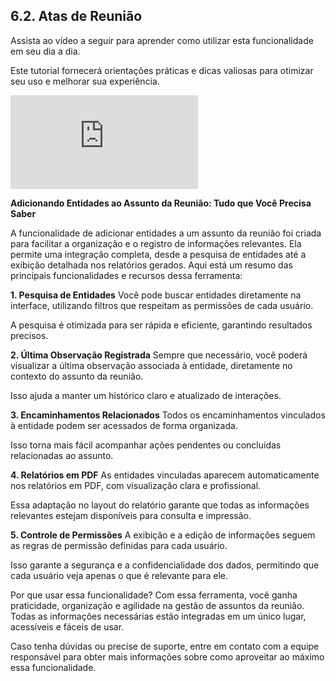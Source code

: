 ## 6.2. Atas de Reunião

Assista ao vídeo a seguir para aprender como utilizar esta funcionalidade em seu dia a dia. 

Este tutorial fornecerá orientações práticas e dicas valiosas para otimizar seu uso e melhorar sua experiência.

<div class="video-container">
  <iframe
    src="https://player.vimeo.com/video/1121514618"
    title="Tutoria Vimeo"
    frameborder="0"
    allow="autoplay; fullscreen; picture-in-picture"
    allowfullscreen>
  </iframe>
</div>

**Adicionando Entidades ao Assunto da Reunião: Tudo que Você Precisa Saber**

A funcionalidade de adicionar entidades a um assunto da reunião foi criada para facilitar a organização e o registro de informações relevantes. Ela permite uma integração completa, desde a pesquisa de entidades até a exibição detalhada nos relatórios gerados. Aqui está um resumo das principais funcionalidades e recursos dessa ferramenta:

**1. Pesquisa de Entidades**
Você pode buscar entidades diretamente na interface, utilizando filtros que respeitam as permissões de cada usuário.

A pesquisa é otimizada para ser rápida e eficiente, garantindo resultados precisos.

**2. Última Observação Registrada**
Sempre que necessário, você poderá visualizar a última observação associada à entidade, diretamente no contexto do assunto da reunião.

Isso ajuda a manter um histórico claro e atualizado de interações.

**3. Encaminhamentos Relacionados**
Todos os encaminhamentos vinculados à entidade podem ser acessados de forma organizada.

Isso torna mais fácil acompanhar ações pendentes ou concluídas relacionadas ao assunto.

**4. Relatórios em PDF**
As entidades vinculadas aparecem automaticamente nos relatórios em PDF, com visualização clara e profissional.

Essa adaptação no layout do relatório garante que todas as informações relevantes estejam disponíveis para consulta e impressão.

**5. Controle de Permissões**
A exibição e a edição de informações seguem as regras de permissão definidas para cada usuário.

Isso garante a segurança e a confidencialidade dos dados, permitindo que cada usuário veja apenas o que é relevante para ele.

Por que usar essa funcionalidade?
Com essa ferramenta, você ganha praticidade, organização e agilidade na gestão de assuntos da reunião. Todas as informações necessárias estão integradas em um único lugar, acessíveis e fáceis de usar.

Caso tenha dúvidas ou precise de suporte, entre em contato com a equipe responsável para obter mais informações sobre como aproveitar ao máximo essa funcionalidade.
